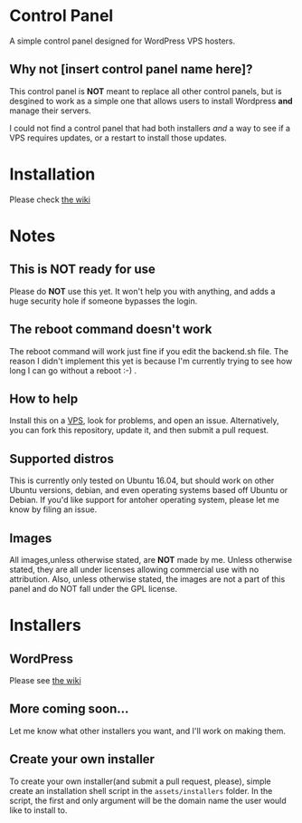 # Control Panel
A simple control panel designed for WordPress VPS hosters.

##  Why not [insert control panel name here]?
This control panel is **NOT** meant to replace all other control panels, but is desgined to work as a simple one that allows users to install Wordpress **and** manage their servers. 

I could not find a control panel that had both installers *and* a way to see if a VPS requires updates, or a restart to install those updates. 

# Installation
Please check [the wiki](https://github.com/NerdOfLinux/control-panel/wiki/Install)

# Notes
## This is NOT ready for use
Please do **NOT** use this yet. It won't help you with anything, and adds a huge security hole if someone bypasses the login.

## The reboot command doesn't work
The reboot command will work just fine if you edit the backend.sh file. The reason I didn't implement this yet is because I'm currently trying to see how long I can go without a reboot :-) .

## How to help
Install this on a [VPS](https://m.do.co/c/f941d4888bfb), look for problems, and open an issue. Alternatively, you can fork this repository, update it, and then submit a pull request.

## Supported distros
This is currently only tested on Ubuntu 16.04, but should work on other Ubuntu versions, debian, and even operating systems based off Ubuntu or Debian. If you'd like support for antoher operating system, please let me know by filing an issue.

## Images
All images,unless otherwise stated, are **NOT** made by me. Unless otherwise stated, they are all under licenses allowing commercial use with no attribution. Also, unless otherwise stated, the images are not a part of this panel and do NOT fall under the GPL license.

# Installers
## WordPress
Please see [the wiki](https://github.com/NerdOfLinux/control-panel/wiki/WordPress)

## More coming soon...
Let me know what other installers you want, and I'll work on making them.

## Create your own installer
To create your own installer(and submit a pull request, please), simple create an installation shell script in the `assets/installers` folder. In the script, the first and only argument will be the domain name the user would like to install to. 

